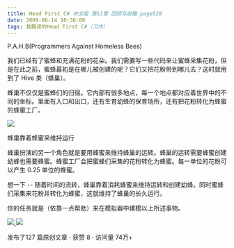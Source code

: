 ```yaml
---
title: Head First C# 中文版 第12章 回顾与前瞻 page528
date: 2009-06-14 10:38:00
tags: 我翻译的Head First C#（习作）
---
```

P.A.H.B(Programmers Against Homeless Bees)

  

我们已经有了蜜蜂和充满花粉的花朵。我们需要写一些代码来让蜜蜂采集花粉，但是在此之前，蜜蜂最初是在哪儿被创建的呢？它们又把花粉带到哪儿去？这时就用到了
Hive  类（蜂巢）。

  

蜂巢不仅仅是蜜蜂们的归宿。它内部有很多地点，每一个地点都对应着世界中的不同的坐标。里面有入口和出口，还有生育幼蜂的保育场所，还有把花粉转化为蜂蜜的蜂蜜工厂。

  

![](https://p-blog.csdn.net/images/p_blog_csdn_net/cuipengfei1/EntryImages/20090614/2009-06-14_10-21-28.jpg)

蜂巢靠着蜂蜜来维持运行

  

蜂巢扮演的另一个角色就是要用蜂蜜来维持蜂巢的运转。蜂巢的运转需要蜂蜜创建幼蜂也需要蜂蜜。蜂蜜工厂会把蜜蜂们采集的花粉转化为蜂蜜。每一单位的花粉可以产生
0.25  单位的蜂蜜。

  

想一下  \--  随着时间的流转，蜂巢靠着消耗蜂蜜来维持运转和创建幼蜂。同时蜜蜂们采集来花粉并转化为蜂蜜，这就维持了蜂巢的长久运行。

  

你的任务就是（依靠一点帮助）来在模拟器中建模以上所述事物。

  



[ ![](https://profile.csdnimg.cn/5/2/5/3_cuipengfei1)
![](https://g.csdnimg.cn/static/user-reg-year/1x/11.png)
](https://blog.csdn.net/cuipengfei1)



发布了127 篇原创文章  ·  获赞 8  ·  访问量 74万+

